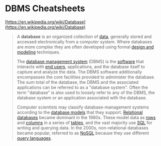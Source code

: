 # DBMS Cheatsheets

[https://en.wikipedia.org/wiki/Database](https://en.wikipedia.org/wiki/Database)

> A **database** is an organized collection of [data](https://en.wikipedia.org/wiki/Data_%28computing%29), generally stored and accessed electronically from a computer system. Where databases are more complex they are often developed using formal [design and modeling](https://en.wikipedia.org/wiki/Database#Design_and_modeling) techniques.
>
> The [database management system](https://en.wikipedia.org/wiki/Database#Database_management_system) \(DBMS\) is the [software](https://en.wikipedia.org/wiki/Software) that interacts with [end users](https://en.wikipedia.org/wiki/End_user), applications, and the database itself to capture and analyze the data. The DBMS software additionally encompasses the core facilities provided to administer the database. The sum total of the database, the DBMS and the associated applications can be referred to as a "database system". Often the term "database" is also used to loosely refer to any of the DBMS, the database system or an application associated with the database.
>
> Computer scientists may classify database-management systems according to the [database models](https://en.wikipedia.org/wiki/Database_model) that they support. [Relational databases](https://en.wikipedia.org/wiki/Relational_database) became dominant in the 1980s. These model data as [rows](https://en.wikipedia.org/wiki/Row_%28database%29) and [columns](https://en.wikipedia.org/wiki/Column_%28database%29) in a series of [tables](https://en.wikipedia.org/wiki/Table_%28database%29), and the vast majority use [SQL](https://en.wikipedia.org/wiki/SQL) for writing and querying data. In the 2000s, non-relational databases became popular, referred to as [NoSQL](https://en.wikipedia.org/wiki/NoSQL) because they use different [query languages](https://en.wikipedia.org/wiki/Query_language).


